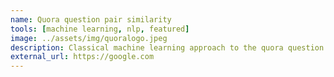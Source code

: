 ```yaml
---
name: Quora question pair similarity
tools: [machine learning, nlp, featured]
image: ../assets/img/quoralogo.jpeg
description: Classical machine learning approach to the quora question pair similarity problem.
external_url: https://google.com
---
```


